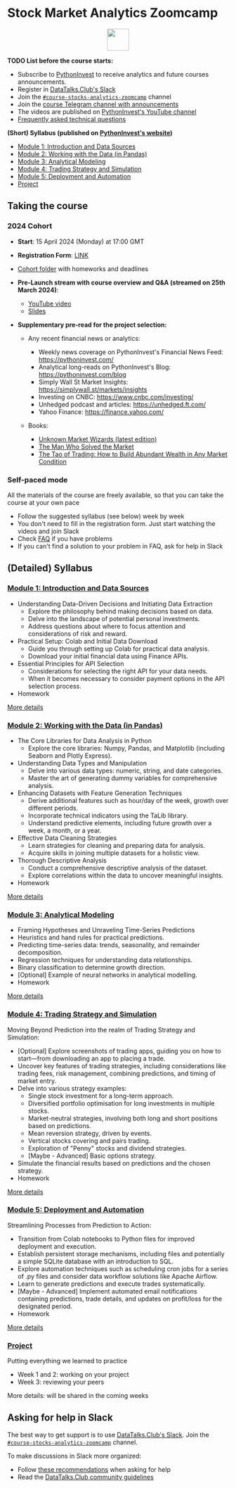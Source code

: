 # Stock Market Analytics Zoomcamp

<p align="center">
  <a href="https://docs.google.com/forms/d/e/1FAIpQLSc5H6Jc-HJg9B7irveRASJCAS4BTnJcvM2QX2ykIGZ0UNgCPQ/viewform"><img src="https://user-images.githubusercontent.com/875246/185755203-17945fd1-6b64-46f2-8377-1011dcb1a444.png" height="50" /></a>
</p>


<b>TODO List before the course starts: </b>
- Subscribe to [PythonInvest](https://pythoninvest.com/) to receive analytics and future courses announcements. 
- Register in [DataTalks.Club's Slack](https://datatalks.club/slack.html)
- Join the [`#course-stocks-analytics-zoomcamp`](https://datatalks-club.slack.com/archives/C06L1RTF10F) channel
- Join the [course Telegram channel with announcements](https://t.me/stockanalyticszoomcamp)
- The videos are published on [PythonInvest's YouTube channel](https://www.youtube.com/@pythoninvest2480) 
- [Frequently asked technical questions](https://docs.google.com/document/d/1ABQD6ns4vZHKu2dHGqqJ85LCOF7LzxqfvWBVXb_-M9E/edit?usp=sharing)



<b>(Short) Syllabus (published on [PythonInvest's website](https://pythoninvest.com/course)) </b>

* [Module 1: Introduction and Data Sources](#Module-1-Introduction-and-Data-Sources)
* [Module 2: Working with the Data (in Pandas)](#Module-2-Working-with-the-Data-(in-Pandas))
* [Module 3: Analytical Modeling](#Module-3-Analytical-Modeling)
* [Module 4: Trading Strategy and Simulation](#Module-4-Trading-Strategy-and-Simulation)
* [Module 5: Deployment and Automation](#Module-5-Deployment-and-Automation)
* [Project](#project)


## Taking the course

### 2024 Cohort

* **Start**: 15 April 2024 (Monday) at 17:00 GMT
* **Registration Form**: [LINK](https://docs.google.com/forms/d/e/1FAIpQLSc5H6Jc-HJg9B7irveRASJCAS4BTnJcvM2QX2ykIGZ0UNgCPQ/viewform)
* [Cohort folder](cohorts/2024/) with homeworks and deadlines

* **Pre-Launch stream with course overview and Q&A (streamed on 25th March 2024)**:
  * [YouTube video](https://www.youtube.com/watch?v=oswTLnjkRUg&list=PLSWnIAnueyu8auG0v3VXfUkVJpLoeCJYF&index=1)
  * [Slides](https://docs.google.com/presentation/d/1ne9zHiVoRWn3cahWBSGgkifJPa8L_0Yqy2CIPO83_DE/edit?usp=sharing)


* **Supplementary pre-read for the project selection:**
   * Any recent financial news or analytics:
     * Weekly news coverage on PythonInvest's Financial News Feed: https://pythoninvest.com/
     * Analytical long-reads on PythonInvest's Blog: https://pythoninvest.com/blog 
     * Simply Wall St Market Insights: https://simplywall.st/markets/insights
     * Investing on CNBC: https://www.cnbc.com/investing/ 
     * Unhedged podcast and articles: https://unhedged.ft.com/
     * Yahoo Finance: https://finance.yahoo.com/
   
   * Books:
     * [Unknown Market Wizards (latest edition)](https://amzn.to/3PJLADW)
     * [The Man Who Solved the Market](https://amzn.to/3TYKruy)
     * [The Tao of Trading: How to Build Abundant Wealth in Any Market Condition](https://amzn.to/3TYM5MN)


### Self-paced mode

All the materials of the course are freely available, so that you
can take the course at your own pace

* Follow the suggested syllabus (see below) week by week
* You don't need to fill in the registration form. Just start watching the videos and join Slack
* Check [FAQ](https://docs.google.com/document/d/1ABQD6ns4vZHKu2dHGqqJ85LCOF7LzxqfvWBVXb_-M9E/edit?usp=sharing) if you have problems
* If you can't find a solution to your problem in FAQ, ask for help in Slack


## (Detailed) Syllabus

### [Module 1: Introduction and Data Sources](01-data-sources/)

* Understanding Data-Driven Decisions and Initiating Data Extraction
  * Explore the philosophy behind making decisions based on data.
  * Delve into the landscape of potential personal investments.
  * Address questions about where to focus attention and considerations of risk and reward.
* Practical Setup: Colab and Initial Data Download
  * Guide you through setting up Colab for practical data analysis.
  * Download your initial financial data using Finance APIs.
* Essential Principles for API Selection
  * Considerations for selecting the right API for your data needs.
  * When it becomes necessary to consider payment options in the API selection process.
* Homework

[More details](01-data-sources/)


### [Module 2: Working with the Data (in Pandas)](02-dataframe-analysis/)

* The Core Libraries for Data Analysis in Python
  * Explore the core libraries: Numpy, Pandas, and Matplotlib (including Seaborn and Plotly Express).
* Understanding Data Types and Manipulation
  * Delve into various data types: numeric, string, and date categories.
  * Master the art of generating dummy variables for comprehensive analysis.
* Enhancing Datasets with Feature Generation Techniques
  * Derive additional features such as hour/day of the week, growth over different periods.
  * Incorporate technical indicators using the TaLib library.
  * Understand predictive elements, including future growth over a week, a month, or a year.
* Effective Data Cleaning Strategies
  * Learn strategies for cleaning and preparing data for analysis.
  * Acquire skills in joining multiple datasets for a holistic view.
* Thorough Descriptive Analysis
  * Conduct a comprehensive descriptive analysis of the dataset.
  * Explore correlations within the data to uncover meaningful insights.
* Homework

[More details](02-dataframe-analysis/)

### [Module 3: Analytical Modeling](03-modeling/)

* Framing Hypotheses and Unraveling Time-Series Predictions
* Heuristics and hand rules for practical predictions.
* Predicting time-series data: trends, seasonality, and remainder decomposition.
* Regression techniques for understanding data relationships.
* Binary classification to determine growth direction.
* [Optional] Example of neural networks in analytical modelling.
* Homework

[More details](03-modeling/)


### [Module 4: Trading Strategy and Simulation](04-trading-strategy-and-simulation/)

Moving Beyond Prediction into the realm of Trading Strategy and Simulation:

* [Optional] Explore screenshots of trading apps, guiding you on how to start—from downloading an app to placing a trade.
* Uncover key features of trading strategies, including considerations like trading fees, risk management, combining predictions, and timing of market entry.
* Delve into various strategy examples:
  * Single stock investment for a long-term approach.
  * Diversified portfolio optimisation for long investments in multiple stocks.
  * Market-neutral strategies, involving both long and short positions based on predictions.
  * Mean reversion strategy, driven by events.
  * Vertical stocks covering and pairs trading.
  * Exploration of "Penny" stocks and dividend strategies.
  * [Maybe - Advanced] Basic options strategy.
* Simulate the financial results based on predictions and the chosen strategy.
* Homework

[More details](04-trading-strategy-and-simulation/)


### [Module 5: Deployment and Automation](05-deployment-and-automation/)
Streamlining Processes from Prediction to Action:

* Transition from Colab notebooks to Python files for improved deployment and execution.
* Establish persistent storage mechanisms, including files and potentially a simple SQLite database with an introduction to SQL.
* Explore automation techniques such as scheduling cron jobs for a series of .py files and consider data workflow solutions like Apache Airflow.
* Learn to generate predictions and execute trades systematically.
* [Maybe - Advanced] Implement automated email notifications containing predictions, trade details, and updates on profit/loss for the designated period.
* Homework

[More details](05-deployment-and-automation/)


### [Project](project)

Putting everything we learned to practice

* Week 1 and 2: working on your project
* Week 3: reviewing your peers

More details: will be shared in the coming weeks


## Asking for help in Slack

The best way to get support is to use [DataTalks.Club's Slack](https://datatalks.club/slack.html). Join the [`#course-stocks-analytics-zoomcamp`](https://datatalks-club.slack.com/archives/C06L1RTF10F) channel.

To make discussions in Slack more organized:

* Follow [these recommendations](asking-questions.md) when asking for help
* Read the [DataTalks.Club community guidelines](https://datatalks.club/slack/guidelines.html)

